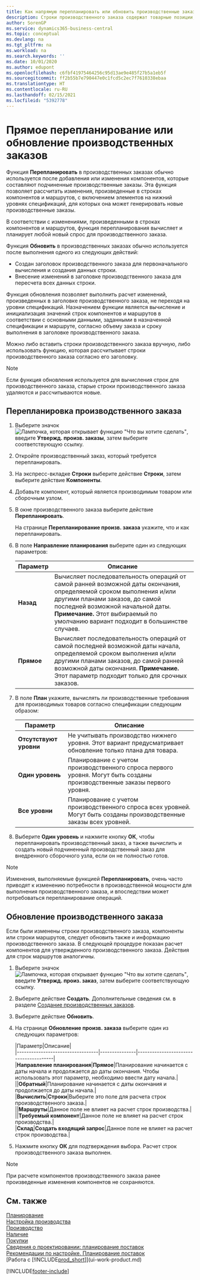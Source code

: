 ```yaml
---
title: Как напрямую перепланировать или обновить производственные заказы | Документация Майкрософт
description: Строки производственного заказа содержат товарные позиции, которые должны быть изготовлены для этого производственного заказа.
author: SorenGP
ms.service: dynamics365-business-central
ms.topic: conceptual
ms.devlang: na
ms.tgt_pltfrm: na
ms.workload: na
ms.search.keywords: ''
ms.date: 10/01/2020
ms.author: edupont
ms.openlocfilehash: c6fbf41975464256c95d13ae9e485f27b5a1eb5f
ms.sourcegitcommit: ff2b55b7e790447e0c1fcd5c2ec7f7610338ebaa
ms.translationtype: HT
ms.contentlocale: ru-RU
ms.lasthandoff: 02/15/2021
ms.locfileid: "5392778"
---
```

# <a name="replan-or-refresh-production-orders-directly"></a>Прямое перепланирование или обновление производственных заказов
Функция **Перепланировать** в производственных заказах обычно используется после добавления или изменения компонентов, которые составляют подчиненные производственные заказы. Эта функция позволяет рассчитать изменения, произведенные в строках компонентов и маршрутов, с включением элементов на нижний уровнях спецификаций, для которых она может генерировать новые производственные заказы.  

В соответствии с изменениями, произведенными в строках компонентов и маршрутов, функция перепланирования вычисляет и планирует любой новый спрос для производственного заказа.  

Функция **Обновить** в производственных заказах обычно используется после выполнения одного из следующих действий:

- Создан заголовок производственного заказа для первоначального вычисления и создания данных строки.
- Внесение изменений в заголовке производственного заказа для пересчета всех данных строки.

Функция обновления позволяет выполнить расчет изменений, произведенных в заголовке производственного заказа, не переходя на уровни спецификаций. Назначением функции является вычисление и инициализация значений строк компонентов и маршрутов в соответствии с основными данными, заданными в назначенной спецификации и маршруте, согласно объему заказа и сроку выполнения в заголовке производственного заказа.

Можно либо вставить строки производственного заказа вручную, либо использовать функцию, которая рассчитывает строки производственного заказа согласно его заголовку.  

> [!NOTE]
> Если функция обновления используется для вычисления строк для производственного заказа, старые строки производственного заказа удаляются и рассчитываются новые.  

## <a name="to-replan-a-production-order"></a>Перепланировка производственного заказа  
1.  Выберите значок ![Лампочка, которая открывает функцию "Что вы хотите сделать"](media/ui-search/search_small.png "Что вы хотите сделать"), введите **Утвержд. произв. заказы**, затем выберите соответствующую ссылку.  
2.  Откройте производственный заказ, который требуется перепланировать.  
3.  На экспресс-вкладке **Строки** выберите действие **Строки**, затем выберите действие **Компоненты**.  
4.  Добавьте компонент, который является производимым товаром или сборочным узлом.  
5.  В окне производственного заказа выберите действие **Перепланировать**.  

    На странице **Перепланирование произв. заказа** укажите, что и как перепланировать.  
6.  В поле **Направление планирования** выберите один из следующих параметров:  

    |Параметр|Описание|  
    |----------------------------------|---------------------------------------|  
    |**Назад**|Вычисляет последовательность операций от самой ранней возможной даты окончания, определяемой сроком выполнения и/или другими планами заказов, до самой последней возможной начальной даты. **Примечание.** Этот выбираемый по умолчанию вариант подходит в большинстве случаев.|  
    |**Прямое**|Вычисляет последовательность операций от самой последней возможной даты начала, определяемой сроком выполнения и/или другими планами заказов, до самой ранней возможной даты окончания. **Примечание.** Этот параметр подходит только для срочных заказов.|  

7.  В поле **План** укажите, вычислять ли производственные требования для производимых товаров согласно спецификации следующим образом:  

    |Параметр|Описание|  
    |----------------------------------|---------------------------------------|  
    |**Отсутствуют уровни**|Не учитывать производство нижнего уровня. Этот вариант предусматривает обновление только плана для товара.|  
    |**Один уровень**|Планирование с учетом производственного спроса первого уровня. Могут быть созданы производственные заказы первого уровня.|  
    |**Все уровни**|Планирование с учетом производственного спроса всех уровней. Могут быть созданы nроизводственные заказы всех уровней.|  

8.  Выберите **Один уровень** и нажмите кнопку **ОК**, чтобы перепланировать производственный заказ, а также вычислить и создать новый подчиненный производственный заказ для внедренного сборочного узла, если он не полностью готов.  

> [!NOTE]  
>  Изменения, выполняемые функцией **Перепланировать**, очень часто приводят к изменению потребности в производственной мощности для выполнения производственного заказа, и впоследствии может потребоваться перепланирование операций.  

## <a name="to-refresh-a-production-order"></a>Обновление производственного заказа  
Если были изменены строки производственного заказа, компоненты или строки маршрутов, следует обновить также и информацию производственного заказа. В следующей процедуре показан расчет компонентов для утвержденного производственного заказа. Действия для строк маршрутов аналогичны.

1.  Выберите значок ![Лампочка, которая открывает функцию "Что вы хотите сделать"](media/ui-search/search_small.png "Что вы хотите сделать"), введите **Утвержд. произ. заказ**, затем выберите соответствующую ссылку.  
2.  Выберите действие **Создать**. Дополнительные сведения см. в разделе [Создание производственных заказов](production-how-to-create-production-orders.md).  
3.  Выберите действие **Обновить**.
4. На странице **Обновление произв. заказа** выберите один из следующих параметров:

    |Параметр|Описание|  
    |----------------------------------|---------------|---------------------------------------|  
    |**Направление планирования**|**Прямое**|Планирование начинается с даты начала и продолжается до даты окончания. Чтобы использовать этот параметр, необходимо ввести дату начала.|  
    ||**Обратный**|Планирование начинается с даты окончания и продолжается до даты начала.|  
    |**Вычислить**|**Строки**|Выберите это поле для расчета строк производственного заказа.|  
    ||**Маршруты**|Данное поле не влияет на расчет строк производства.|  
    ||**Требуемый компонент**|Данное поле не влияет на расчет строк производства.|  
    |**Склад**|**Создать входящий запрос**|Данное поле не влияет на расчет строк производства.|  

5. Нажмите кнопку **ОК** для подтверждения выбора. Расчет строк производственного заказа выполнен.

> [!NOTE]  
>  При расчете компонентов производственного заказа ранее произведенные изменения компонентов не сохраняются.

## <a name="see-also"></a>См. также  
[Планирование](production-planning.md)  
[Настройка производства](production-configure-production-processes.md)  
[Производство](production-manage-manufacturing.md)    
[Наличие](inventory-manage-inventory.md)  
[Покупки](purchasing-manage-purchasing.md)  
[Сведения о проектировании: планирование поставок](design-details-supply-planning.md)   
[Рекомендации по настройке. Планирование поставок](setup-best-practices-supply-planning.md)  
[Работа с [!INCLUDE[prod_short](includes/prod_short.md)]](ui-work-product.md)


[!INCLUDE[footer-include](includes/footer-banner.md)]